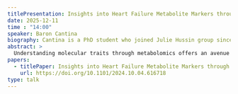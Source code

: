 ```yaml
---
titlePresentation: Insights into Heart Failure Metabolite Markers through Explainable Machine Learning
date: 2025-12-11
time : "14:00"
speaker: Baron Cantina
biography: Cantina is a PhD student who joined Julie Hussin group since January 2019. He will focus his research on using artificial intelligence approaches to generate lipidomic profils in heart diseases in order to move specialized medicine further.
abstract: >
  Understanding molecular traits through metabolomics offers an avenue to tailor cardiovascular prevention, diagnosis and treatment strategies more effectively. This study focuses on the application of machine learning (ML) and explainable artificial intelligence (XAI) algorithms to detect discriminant molecular signatures in heart failure (HF). In this study, we aim to uncover metabolites with significant predictive value by analyzing targeted metabolomics data through ML models and XAI methodologies. After robust quality control procedures, we analyzed 55 metabolites from 124 plasma samples, including 53 HF patients and 71 controls, comparing Logistic Regression (Logit) models with Support Vector Machine (SVM) and eXtreme Gradient Boosting (XGB), all achieving high accuracy in predicting group labels: 84.20\% ($\sigma=$5.46), 85.73\% ($\sigma=$6.25), and 84.80\% ($\sigma=$7.84), respectively. Permutation-based variable importance and Local Interpretable Model-agnostic Explanations (LIME) were used for group-level and individual-level explainability, respectively, complemented by H-Friedman statistics for variable interactions, yielding reliable, explainable insights of the ML models. Metabolites well-known for their association with heart failure, such as glucose and cholesterol, but also more recently described association such C18:1 carnitine, were reaffirmed in our analysis. The novel discovery of lignoceric acid (C24:0 fatty acid) as a critical discriminator, was confirmed in a replication cohort, underscoring its potential as a metabolite marker. Furthermore, our study highlights the utility of 2-way variable interaction analysis in unveiling a network of metabolite interactions essential for accurate disease prediction. The results demonstrate our approach's efficacy in identifying key metabolites and their interactions, illustrating the power of ML and XAI in advancing personalized healthcare solutions.
papers:
  - titlePaper: Insights into Heart Failure Metabolite Markers through Explainable Machine Learning
    url: https://doi.org/10.1101/2024.10.04.616718
type: talk
---
```

